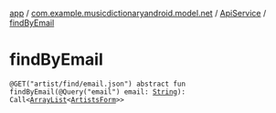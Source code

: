 [app](../../index.md) / [com.example.musicdictionaryandroid.model.net](../index.md) / [ApiService](index.md) / [findByEmail](./find-by-email.md)

# findByEmail

`@GET("artist/find/email.json") abstract fun findByEmail(@Query("email") email: `[`String`](https://kotlinlang.org/api/latest/jvm/stdlib/kotlin/-string/index.html)`): Call<`[`ArrayList`](https://kotlinlang.org/api/latest/jvm/stdlib/kotlin.collections/-array-list/index.html)`<`[`ArtistsForm`](../../com.example.musicdictionaryandroid.model.entity/-artists-form/index.md)`>>`
